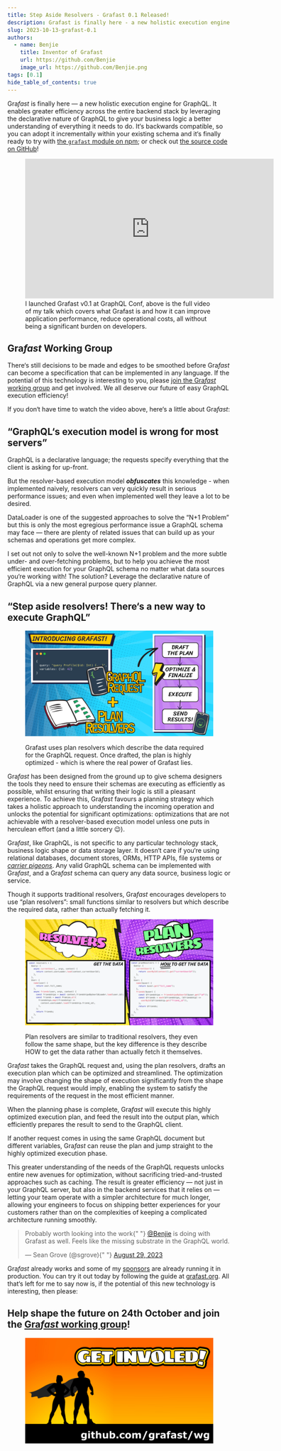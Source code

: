 ```yaml
---
title: Step Aside Resolvers - Grafast 0.1 Released!
description: Grafast is finally here - a new holistic execution engine for GraphQL.
slug: 2023-10-13-grafast-0.1
authors:
  - name: Benjie
    title: Inventor of Grafast
    url: https://github.com/Benjie
    image_url: https://github.com/Benjie.png
tags: [0.1]
hide_table_of_contents: true
---
```


Gra*fast* is finally here &mdash; a new holistic execution engine for GraphQL. It enables greater efficiency across the entire backend stack by leveraging the declarative nature of GraphQL to give your business logic a better understanding of everything it needs to do. It&lsquo;s backwards compatible, so you can adopt it incrementally within your existing schema and it&lsquo;s finally ready to try with [the `grafast` module on npm](https://www.npmjs.com/package/grafast); or check out [the source code on GitHub](https://github.com/graphile/crystal/tree/main/grafast/grafast)!

<figure>
  <iframe
    width="560"
    height="315"
    src="https://www.youtube-nocookie.com/embed/4ao-zjiOGx8?si=R_CtMfyg0Bxx1YUT"
    title="YouTube video player"
    frameborder="0"
    allow="accelerometer; autoplay; clipboard-write; encrypted-media; gyroscope; picture-in-picture; web-share"
    allowfullscreen
  ></iframe>
  <figcaption>
    I launched Grafast v0.1 at GraphQL Conf, above is the full video of my talk
    which covers what Grafast is and how it can improve application performance,
    reduce operational costs, all without being a significant burden on
    developers.
  </figcaption>
</figure>

## Gra*fast* Working Group

There&lsquo;s still decisions to be made and edges to be smoothed before Gra*fast* can become a specification that can be implemented in any language. If the potential of this technology is interesting to you, please [join the Gra*fast* working group](https://github.com/grafast/wg) and get involved. We all deserve our future of easy GraphQL execution efficiency!

If you don&lsquo;t have time to watch the video above, here&lsquo;s a little about Gra*fast*:

## &ldquo;GraphQL&lsquo;s execution model is wrong for most servers&rdquo;

GraphQL is a declarative language; the requests specify everything that the client is asking for up-front.

But the resolver-based execution model **_obfuscates_** this knowledge - when implemented naively, resolvers can very quickly result in serious performance issues; and even when implemented well they leave a lot to be desired.

DataLoader is one of the suggested approaches to solve the &ldquo;N+1 Problem&rdquo; but this is only the most egregious performance issue a GraphQL schema may face &mdash; there are plenty of related issues that can build up as your schemas and operations get more complex.

I set out not only to solve the well-known N+1 problem and the more subtle under- and over-fetching problems, but to help you achieve the most efficient execution for your GraphQL schema no matter what data sources you&lsquo;re working with! The solution? Leverage the declarative nature of GraphQL via a new general purpose query planner.

## &ldquo;Step aside resolvers! There&lsquo;s a new way to execute GraphQL&rdquo;

<figure>

[![A flow diagram showing the stages of Grafast: Plan resolvers and the incoming GraphQL request are used to draft a plan, which is then optimized, finalized and executed, then the results are sent.](../static/img/news/2023-10-13-introducing-grafast.png)](../static/img/news/2023-10-13-introducing-grafast.png)

<figcaption>

Grafast uses plan resolvers which describe the data required for the GraphQL request. Once drafted, the plan is highly optimized - which is where the real power of Grafast lies.

</figcaption>
</figure>

Gra*fast* has been designed from the ground up to give schema designers the tools they need to ensure their schemas are executing as efficiently as possible, whilst ensuring that writing their logic is still a pleasant experience. To achieve this, Gra*fast* favours a planning strategy which takes a holistic approach to understanding the incoming operation and unlocks the potential for significant optimizations: optimizations that are not achievable with a resolver-based execution model unless one puts in herculean effort (and a little sorcery 😉).

Gra*fast*, like GraphQL, is not specific to any particular technology stack, business logic shape or data storage layer. It doesn&lsquo;t care if you&lsquo;re using relational databases, document stores, ORMs, HTTP APIs, file systems or _[carrier pigeons](https://datatracker.ietf.org/doc/html/rfc1149)_. Any valid GraphQL schema can be implemented with Gra*fast*, and a Gra*fast* schema can query any data source, business logic or service.

Though it supports traditional resolvers, Gra*fast* encourages developers to use &ldquo;plan resolvers&rdquo;: small functions similar to resolvers but which describe the required data, rather than actually fetching it.

<figure>

[![A comparison between a traditional resolver and a plan resolver. The plan resolver is about the same length and mirrors the shape of the traditional resolver, but the key difference is it describes how to get the data rather than actually fetching it.](../static/img/news/2023-10-13-plan-resolvers.png)](../static/img/news/2023-10-13-plan-resolvers.png)

<figcaption>

Plan resolvers are similar to traditional resolvers, they even follow the same shape, but the key difference is they describe HOW to get the data rather than actually fetch it themselves.

</figcaption>
</figure>

Gra*fast* takes the GraphQL request and, using the plan resolvers, drafts an execution plan which can be optimized and streamlined. The optimization may involve changing the shape of execution significantly from the shape the GraphQL request would imply, enabling the system to satisfy the requirements of the request in the most efficient manner.

When the planning phase is complete, Gra*fast* will execute this highly optimized execution plan, and feed the result into the output plan, which efficiently prepares the result to send to the GraphQL client.

If another request comes in using the same GraphQL document but different variables, Gra*fast* can reuse the plan and jump straight to the highly optimized execution phase.

This greater understanding of the needs of the GraphQL requests unlocks entire new avenues for optimization, without sacrificing tried-and-trusted approaches such as caching. The result is greater efficiency &mdash; not just in your GraphQL server, but also in the backend services that it relies on &mdash; letting your team operate with a simpler architecture for much longer, allowing your engineers to focus on shipping better experiences for your customers rather than on the complexities of keeping a complicated architecture running smoothly.

<blockquote class="twitter-tweet" data-conversation="none" data-theme="light">
  <p lang="en" dir="ltr">
    Probably worth looking into the work{" "}
    <a href="https://twitter.com/Benjie?ref_src=twsrc%5Etfw">@Benjie</a> is
    doing with Grafast as well. Feels like the missing substrate in the GraphQL
    world.
  </p>
  &mdash; Sean Grove (@sgrove){" "}
  <a href="https://twitter.com/sgrove/status/1696572548803162477?ref_src=twsrc%5Etfw">
    August 29, 2023
  </a>
</blockquote> <script
  async
  src="https://platform.twitter.com/widgets.js"
  charset="utf-8"
></script>

Gra*fast* already works and some of my [sponsors](https://graphile.org/sponsors) are already running it in production. You can try it out today by following the guide at [grafast.org](https://grafast.org). All that&lsquo;s left for me to say now is, if the potential of this new technology is interesting, then please:

## Help shape the future on 24th October and join the [Gra*fast* working group](https://github.com/grafast/wg)!

<figure>

[![A cartoon graphic of superheroes looking over their city at sunset. The text reads "Get involved" and there is a link to the Grafast working group hosted on GitHub](../static/img/news/2023-10-13-get-involved.png)](https://github.com/grafast/wg)

</figure>

<!--truncate-->
